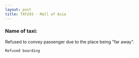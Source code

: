 ```yaml
---
layout: post
title: TXF293 - Mall of Asia
---
```


### Name of taxi: 

Refused to convey passenger due to the place being "far away".

```Refused boarding```
